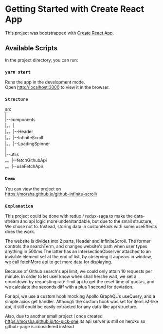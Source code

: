 # Getting Started with Create React App

This project was bootstrapped with [Create React App](https://github.com/facebook/create-react-app).

## Available Scripts

In the project directory, you can run:

### `yarn start`

Runs the app in the development mode.\
Open [http://localhost:3000](http://localhost:3000) to view it in the browser.

### `Structure`

src\
|\
|--components\
|。。|\
|。。|--Header\
|。。|--InfiniteScroll\
|。。|--LoadingSpinner\
|\
|--utils\
。。|--fetchGithubApi\
。。|--useFetchApi\

### `Demo`

You can view the project on\
https://morsha.github.io/github-infinite-scroll/

### `Explanation`

This project could be done with redux / redux-saga to make the data-stream and api logic
more understandable, but due to the small structure, We chose not to. Instead, storing data
in customHook with some useEffects does the work.

The website is divides into 2 parts, Header and InfiniteScroll.
The former controls the searchTerm, and changes website's path when user types anything in 500ms
The latter has an IntersectionObserver attached to an invisible element set at the end of list,
by observing it appears in window, we call fetchMore api to get more data for displaying.

Because of Github search's api limit, we could only attain 10 requests per minute. In order to let
user know when shall he/she wait, we set a countdown by requesting rate-limit api to get the reset
time of quotas, and we calculate the seconds diff with a plus 1 second for deviation.

For api, we use a custom hook mocking Apollo GraphQL's useQuery, and a simple axios get handler.
Although the custom hook was set for itemList-like api, it still could be easily extracted for any
data-like api structure.

Also, due to another small project I once created
https://morsha.github.io/to-pick-one
its api server is still on heroku so github-page is considered instead
